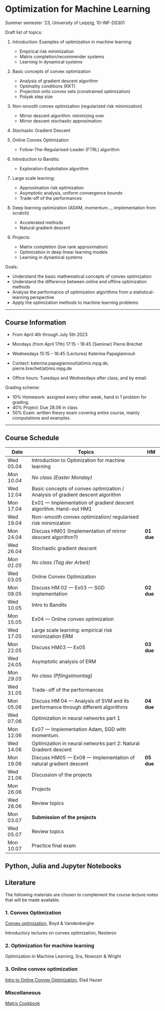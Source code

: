 # Optimization for Machine Learning
Summer semester '23, University of Leipzig, 10-INF-DS301

Draft list of topics:
1. Introduction: Examples of optimization in machine learning
   - Empirical risk minimization
   - Matrix completion/recommender systems
   - Learning in dynamical systems

1.  Basic concepts of convex optimization

    - Analysis of gradient descent algorithm 
    - Optimality conditions (KKT)
    - Projection onto convex sets (constrained optimization)
    - Polyak step size


2.  Non-smooth convex optimization (regularized risk minimization)

    -   Mirror descent algorithm: minimizing over 
    -   Mirror descent stochastic approximation
  
3.  Stochastic Gradient Descent

5.  Online Convex Optimization
    - Follow-The-Regularised-Leader (FTRL) algorithm

6.  Introduction to Bandits:
    - Exploration-Exploitation algorithm

7.  Large scale learning:
    - Approximation risk optimization
    - Asymptotic analysis, uniform convergence bounds
    - Trade-off of the performances
  

8.  Deep learning optimization (ADAM, momentum..., implementation from
    scratch)

    -  Accelerated methods
    -  Natural gradient descent

9.  Projects: 
    - Matrix completion (low rank approximation)
    - Optimization in deep linear learning models 
    - Learning in dynamical systems

 Goals:
  - Understand the basic mathematical concepts of convex optimization
  - Understand the difference between online and offline optimization methods
  - Analyse the performance of optimization algorithms from a statistical-learning perspective
  - Apply the optimization methods to machine learning problems

---

## Course Information 
- From April 4th through July 5th 2023
- Mondays (from April 17th) 17:15 &ndash; 18:45 (Seminar) Pierre Bréchet 
- Wednesdays 15:15 &ndash; 16:45 (Lectures) Katerina Papagiannouli

- Contact: katerina.papagiannouli(at)mis.mpg.de, pierre.brechet(at)mis.mpg.de
- Office hours: Tuesdays and Wednesdays after class, and by email.

Grading scheme:
- 10% Homework: assigned every other week, hand in 1 problem for grading.
- 40% Project: Due 28.06 in class
- 50% Exam: written theory exam covering entire course, mainly computations and examples.

---
## Course Schedule

| Date        | Topics                                                                                 | HM         |
|-------------|----------------------------------------------------------------------------------------|------------|
| Wed 05.04   | Introduction to Optimization for machine learning                                      |
| *Mon 10.04* | *No class (Easter Monday)*                                                             |
| Wed 12.04   | Basic concepts of convex optimization / Analysis of gradient descent algorithm         |
| Mon 17.04   | Ex01 &mdash; Implementation of gradient descent algorithm. Hand-out HM1                |
| Wed 19.04   | Non-smooth convex optimization/ regularised risk minimization                          |
| Mon 24.04   | Discuss HM01 (Implementation of mirror descent algorithm?)                             | **01 due** |
| Wed 26.04   | Stochastic gradient descent                                                            |
| *Mon 01.05* | *No class (Tag der Arbeit)*                                                            |
| Wed 03.05   | Online Convex Optimization                                                             |
| Mon 08.05   | Discuss HM 02 &mdash; Ex03 &mdash; SGD implementation                                  | **02 due** |
| Wed 10.05   | Intro to Bandits                                                                       |
| Mon 15.05   | Ex04 &mdash; Online convex optimization                                                |
| Wed 17.05   | Large scale learning: empirical risk minimization   ERM                                |
| Mon 22.05   | Discuss HM03 &mdash; Ex05                                                              | **03 due** |
| Wed 24.05   | Asymptotic analysis of ERM                                                             |
| *Mon 29.05* | *No class (Pflingstmontag)*                                                            |
| Wed 31.05   | Trade-off of the performances                                                          |
| Mon 05.06   | Discuss HM 04 &mdash; Analysis of SVM and its performance through different algorithms | **04 due** |
| Wed 07.06   | Optimization in neural networks part 1                                                 |
| Mon 12.06   | Ex07 &mdash; Implementation Adam, SGD with momentum.                                   |
| Wed 14.06   | Optimization in neural networks part 2: Natural Gradient descent                       |
| Mon 19.06   | Discuss HM05 &mdash; Ex08 &mdash;  Implementation of natural gradient descent          | **05 due** |
| Wed 21.06   | Discussion of the projects                                                             |
| Mon 26.06   | Projects                                                                               |
| Wed 28.06   | Review topics                                                                          |
| Mon 03.07   | **Submission of the projects**                                                         |
| Wed 05.07   | Review topics                                                                          |
| Mon 10.07   | Practice final exam                                                                    |

## Python, Julia and Jupyter Notebooks

<!-- This repository contains the [Jupyter Notebooks](https://github.com/skfairchild/MathData-Winter22-23) from the class.

In order to use the notebooks:

* Download the notebooks (Click on the green `Code` Button or download as Zip File or use a Git Client such as [Github Desktop](https://desktop.github.com) oder [Sublime](https://www.sublimemerge.com)).
* Download the newest version of Juila [here](https://julialang.org/downloads/).
* Start Juila.
* Enter the package manager by putting in `]` in the package manager.
* `add IJulia`
* Leave the package manager with a backspace.
* `using IJulia` 
* `notebook()` 

Then a browser window should open, in which the local saved notebooks can be opened.D

Other material from the [Julia Academy](https://github.com/JuliaAcademy):

* [Introduction to Julia](https://github.com/JuliaAcademy/Introduction-to-Julia)

* [Data Science](https://github.com/JuliaAcademy/DataScience)

* [Foundations of Machine Learning](https://github.com/JuliaAcademy/Foundations-of-Machine-Learning)

* [Data Frames](https://github.com/JuliaAcademy/DataFrames)

--- -->

## Literature
The following materials are chosen to complement the course lecture
notes that will be made available. 


### 1. Convex Optimization

[Convex optimization](https://web.stanford.edu/~boyd/cvxbook), Boyd & Vandenberghe

Introductory lectures on convex optimization, Nesterov

### 2. Optimization for machine learning
Optimization in Machine Learning, Sra, Nowozin & Wright

### 3. Online convex optimization

[Intro to Online Convex Optimization](https://arxiv.org/pdf/1909.05207.pdf), Elad Hazan

### Miscellaneous 

[Matrix Cookbook](https://www.math.uwaterloo.ca/~hwolkowi/matrixcookbook.pdf)

